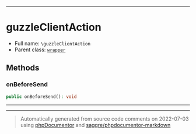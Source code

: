 ***

# guzzleClientAction





* Full name: `\guzzleClientAction`
* Parent class: [`wrapper`](./yxorP/inc/wrapper.md)




## Methods


### onBeforeSend



```php
public onBeforeSend(): void
```











***


***
> Automatically generated from source code comments on 2022-07-03 using [phpDocumentor](http://www.phpdoc.org/) and [saggre/phpdocumentor-markdown](https://github.com/Saggre/phpDocumentor-markdown)
